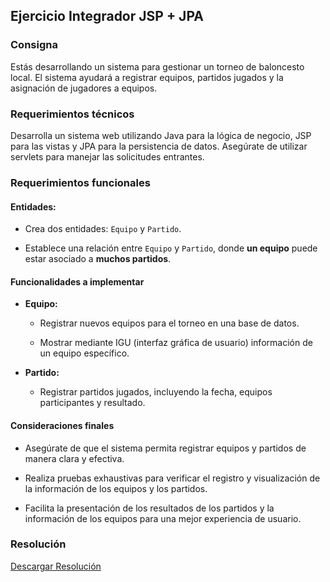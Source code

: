 ## Ejercicio Integrador JSP + JPA


### Consigna

Estás desarrollando un sistema para gestionar un torneo de baloncesto local. El sistema ayudará a registrar equipos, partidos jugados y la asignación de jugadores a equipos.


### Requerimientos técnicos

Desarrolla un sistema web utilizando Java para la lógica de negocio, JSP para las vistas y JPA para la persistencia de datos. Asegúrate de utilizar servlets para manejar las solicitudes entrantes.


### Requerimientos funcionales

#### **Entidades:**

- Crea dos entidades: `Equipo` y `Partido`.
    
- Establece una relación entre `Equipo` y `Partido`, donde **un equipo** puede estar asociado a **muchos partidos**.
    

#### **Funcionalidades a implementar**

- **Equipo:**
    
    - Registrar nuevos equipos para el torneo en una base de datos.
        
    - Mostrar mediante IGU (interfaz gráfica de usuario) información de un equipo específico.
        
- **Partido:**
    
    - Registrar partidos jugados, incluyendo la fecha, equipos participantes y resultado.
        

#### Consideraciones finales

- Asegúrate de que el sistema permita registrar equipos y partidos de manera clara y efectiva.
    
- Realiza pruebas exhaustivas para verificar el registro y visualización de la información de los equipos y los partidos.
    
- Facilita la presentación de los resultados de los partidos y la información de los equipos para una mejor experiencia de usuario.


### Resolución

[Descargar Resolución](./resources/IntegradorJspJpa.zip)

